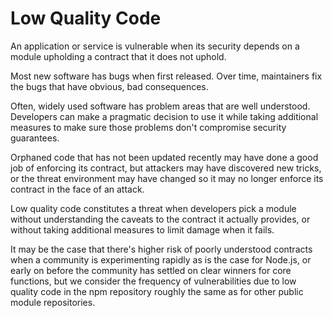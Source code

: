 # Low Quality Code

An application or service is vulnerable when its security depends on a
module upholding a contract that it does not uphold.

Most new software has bugs when first released.  Over time, maintainers
fix the bugs that have obvious, bad consequences.

Often, widely used software has problem areas that are well understood.
Developers can make a pragmatic decision to use it while taking
additional measures to make sure those problems don't compromise
security guarantees.

Orphaned code that has not been updated recently may have done a
good job of enforcing its contract, but attackers may have discovered
new tricks, or the threat environment may have changed so it may
no longer enforce its contract in the face of an attack.

Low quality code constitutes a threat when developers pick a module
without understanding the caveats to the contract it actually
provides, or without taking additional measures to limit damage when
it fails.

It may be the case that there's higher risk of poorly understood
contracts when a community is experimenting rapidly as is the case for
Node.js, or early on before the community has settled on clear winners
for core functions, but we consider the frequency of vulnerabilities
due to low quality code in the npm repository roughly the same as for
other public module repositories.
